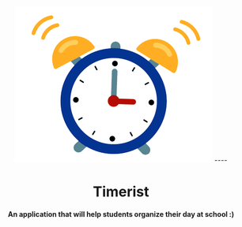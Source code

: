 <div align="center">

<img src="alarm.gif" hieght="250">
----
<h1>Timerist</h1>  
<h4>An application that will help students organize their day at school :)</h4>
</div>
